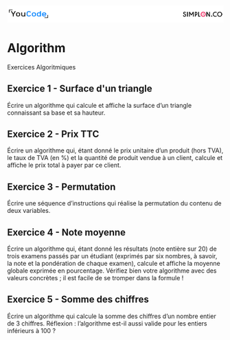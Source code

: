 ![alt text](/img/header.png)  
# Algorithm
Exercices Algoritmiques

## Exercice 1 - Surface d'un triangle
Écrire un algorithme qui calcule et affiche la surface d’un triangle connaissant sa base et sa
hauteur.

## Exercice 2 - Prix TTC
Écrire un algorithme qui, étant donné le prix unitaire d’un produit (hors TVA), le taux de TVA (en
%) et la quantité de produit vendue à un client, calcule et affiche le prix total à payer par ce
client.

## Exercice 3 - Permutation
Écrire une séquence d’instructions qui réalise la permutation du contenu de deux variables.

## Exercice 4 - Note moyenne
Écrire un algorithme qui, étant donné les résultats (note entière sur 20) de trois examens
passés par un étudiant (exprimés par six nombres, à savoir, la note et la pondération de chaque
examen), calcule et affiche la moyenne globale exprimée en pourcentage. Vérifiez bien votre
algorithme avec des valeurs concrètes ; il est facile de se tromper dans la formule !

## Exercice 5 - Somme des chiffres
Écrire un algorithme qui calcule la somme des chiffres d’un nombre entier de 3 chiffres.
Réflexion : l’algorithme est-il aussi valide pour les entiers inférieurs à 100 ?
